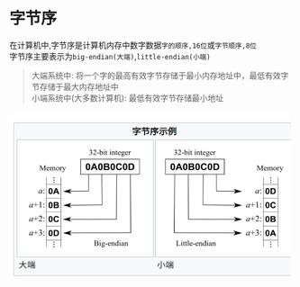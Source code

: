 # 字节序
在计算机中,字节序是计算机内存中数字数据`字的顺序,16位`或`字节顺序,8位`  
字节序主要表示为`big-endian(大端)`,`little-endian(小端)`  
> 大端系统中: 将一个字的最高有效字节存储于最小内存地址中，最低有效字节存储于最大内存地址中  
> 小端系统中(大多数计算机): 最低有效字节存储最小地址  
<img src="img/字节序示例.png" height="300" width="500" />
